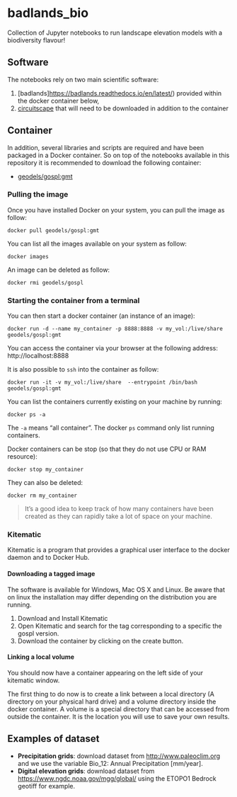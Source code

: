 # badlands_bio

Collection of Jupyter notebooks to run landscape elevation models with a biodiversity flavour!

## Software

The notebooks rely on two main scientific software:

1.  [badlands]https://badlands.readthedocs.io/en/latest/) provided within the docker container below,
2. [circuitscape](https://circuitscape.org) that will need to be downloaded in addition to the container


## Container

In addition, several libraries and scripts are required and have been packaged in a Docker container. So on top of the notebooks available in this repository it is recommended to download the following container:

+ [geodels/gospl:gmt](https://hub.docker.com/layers/geodels/gospl/gmt/images/sha256-d295a158bed668f8d4520528a49e6fe0a72294932ea999d6e5b74cbe73ccfd67?context=repo)

### Pulling the image

Once you have installed Docker on your system, you can pull the image as follow:

`docker pull geodels/gospl:gmt`

You can list all the images available on your system as follow:

`docker images`

An image can be deleted as follow:

`docker rmi geodels/gospl`

### Starting the container from a terminal

You can then start a docker container (an instance of an image):

`docker run -d --name my_container -p 8888:8888 -v my_vol:/live/share geodels/gospl:gmt`
   
You can access the container via your browser at the following address: http://localhost:8888

It is also possible to `ssh` into the container as follow:

`docker run -it -v my_vol:/live/share  --entrypoint /bin/bash geodels/gospl:gmt`

You can list the containers currently existing on your machine by running:

`docker ps -a`

The `-a` means “all container”. The docker `ps` command only list running containers.

Docker containers can be stop (so that they do not use CPU or RAM resource):

`docker stop my_container`

They can also be deleted:

`docker rm my_container`

> It’s a good idea to keep track of how many containers have been created as they can rapidly take a lot of space on your machine.

### Kitematic

Kitematic is a program that provides a graphical user interface to the docker daemon and to Docker Hub.

#### Downloading a tagged image

The software is available for Windows, Mac OS X and Linux. Be aware that on linux the installation may differ depending on the distribution you are running.

1. Download and Install Kitematic
2. Open Kitematic and search for the tag corresponding to a specific the gospl version.
3. Download the container by clicking on the create button.

#### Linking a local volume

You should now have a container appearing on the left side of your kitematic window.

The first thing to do now is to create a link between a local directory (A directory on your physical hard drive) and a volume directory inside the docker container. A volume is a special directory that can be accessed from outside the container. It is the location you will use to save your own results.

## Examples of dataset

+ **Precipitation grids**: download dataset from http://www.paleoclim.org and we use the variable Bio_12: Annual Precipitation [mm/year].
+ **Digital elevation grids**: download dataset from https://www.ngdc.noaa.gov/mgg/global/ using the ETOPO1 Bedrock geotiff for example.

